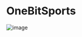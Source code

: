 # OneBitSports
![image](https://user-images.githubusercontent.com/105087327/201376022-8cabceb1-7889-449d-bdad-99cdfaca39ec.png)

